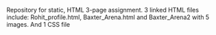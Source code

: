 Repository for static, HTML 3-page assignment.
3 linked HTML files include: Rohit_profile.html, Baxter_Arena.html and Baxter_Arena2 with 5 images.
And 1 CSS file
